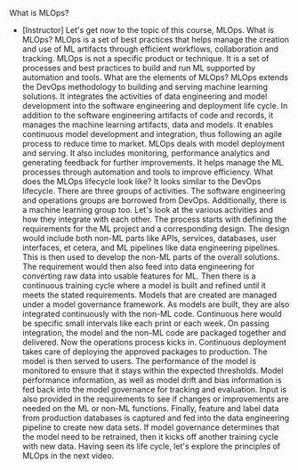 What is MLOps?
- [Instructor] Let's get now to the topic of this course, MLOps. What is MLOps? MLOps is a set of best practices that helps manage the creation and use of ML artifacts through efficient workflows, collaboration and tracking. MLOps is not a specific product or technique. It is a set of processes and best practices to build and run ML supported by automation and tools. What are the elements of MLOps? MLOps extends the DevOps methodology to building and serving machine learning solutions. It integrates the activities of data engineering and model development into the software engineering and deployment life cycle. In addition to the software engineering artifacts of code and records, it manages the machine learning artifacts, data and models. It enables continuous model development and integration, thus following an agile process to reduce time to market. MLOps deals with model deployment and serving. It also includes monitoring, performance analytics and generating feedback for further improvements. It helps manage the ML processes through automation and tools to improve efficiency. What does the MLOps lifecycle look like? It looks similar to the DevOps lifecycle. There are three groups of activities. The software engineering and operations groups are borrowed from DevOps. Additionally, there is a machine learning group too. Let's look at the various activities and how they integrate with each other. The process starts with defining the requirements for the ML project and a corresponding design. The design would include both non-ML parts like APIs, services, databases, user interfaces, et cetera, and ML pipelines like data engineering pipelines. This is then used to develop the non-ML parts of the overall solutions. The requirement would then also feed into data engineering for converting raw data into usable features for ML. Then there is a continuous training cycle where a model is built and refined until it meets the stated requirements. Models that are created are managed under a model governance framework. As models are built, they are also integrated continuously with the non-ML code. Continuous here would be specific small intervals like each print or each week. On passing integration, the model and the non-ML code are packaged together and delivered. Now the operations process kicks in. Continuous deployment takes care of deploying the approved packages to production. The model is then served to users. The performance of the model is monitored to ensure that it stays within the expected thresholds. Model performance information, as well as model drift and bias information is fed back into the model governance for tracking and evaluation. Input is also provided in the requirements to see if changes or improvements are needed on the ML or non-ML functions. Finally, feature and label data from production databases is captured and fed into the data engineering pipeline to create new data sets. If model governance determines that the model need to be retrained, then it kicks off another training cycle with new data. Having seen its life cycle, let's explore the principles of MLOps in the next video.